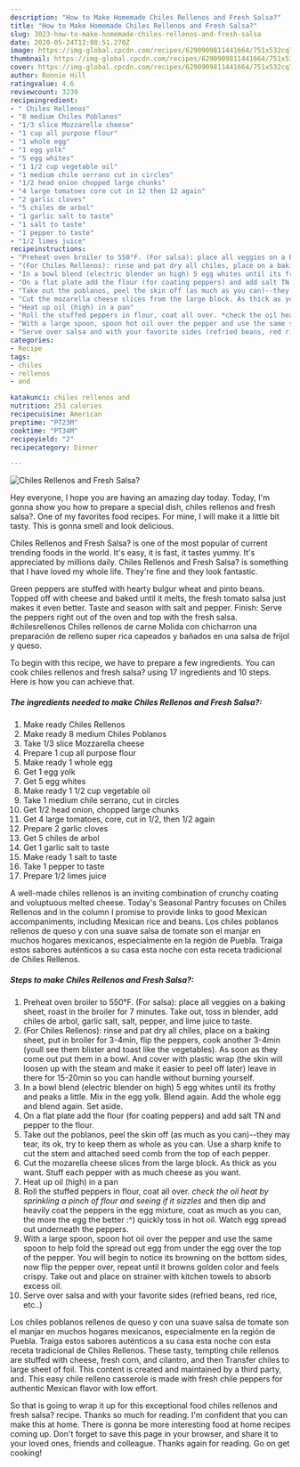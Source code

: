 ```yaml
---
description: "How to Make Homemade Chiles Rellenos and Fresh Salsa?"
title: "How to Make Homemade Chiles Rellenos and Fresh Salsa?"
slug: 3023-how-to-make-homemade-chiles-rellenos-and-fresh-salsa
date: 2020-05-24T12:08:51.270Z
image: https://img-global.cpcdn.com/recipes/6290909811441664/751x532cq70/chiles-rellenos-and-fresh-salsa-recipe-main-photo.jpg
thumbnail: https://img-global.cpcdn.com/recipes/6290909811441664/751x532cq70/chiles-rellenos-and-fresh-salsa-recipe-main-photo.jpg
cover: https://img-global.cpcdn.com/recipes/6290909811441664/751x532cq70/chiles-rellenos-and-fresh-salsa-recipe-main-photo.jpg
author: Ronnie Hill
ratingvalue: 4.6
reviewcount: 3239
recipeingredient:
- " Chiles Rellenos"
- "8 medium Chiles Poblanos"
- "1/3 slice Mozzarella cheese"
- "1 cup all purpose flour"
- "1 whole egg"
- "1 egg yolk"
- "5 egg whites"
- "1 1/2 cup vegetable oil"
- "1 medium chile serrano cut in circles"
- "1/2 head onion chopped large chunks"
- "4 large tomatoes core cut in 12 then 12 again"
- "2 garlic cloves"
- "5 chiles de arbol"
- "1 garlic salt to taste"
- "1 salt to taste"
- "1 pepper to taste"
- "1/2 limes juice"
recipeinstructions:
- "Preheat oven broiler to 550°F. (For salsa): place all veggies on a baking sheet,  roast in the broiler for 7 minutes. Take out, toss in blender, add chiles de arbol, garlic salt, salt, pepper, and lime juice to taste."
- "(For Chiles Rellenos): rinse and pat dry all chiles, place on a baking sheet, put in broiler for 3-4min, flip the peppers, cook another 3-4min (youll see them blister and toast like the vegetables). As soon as they come out put them in a bowl. And cover with plastic wrap (the skin will loosen up with the steam and make it easier to peel off later) leave in there for 15-20min so you can handle without burning yourself."
- "In a bowl blend (electric blender on high) 5 egg whites until its frothy and peaks a little. Mix in the egg yolk. Blend again. Add the whole egg and blend again. Set aside."
- "On a flat plate add the flour (for coating peppers) and add salt TN and pepper to the flour."
- "Take out the poblanos, peel the skin off (as much as you can)--they may tear, its ok, try to keep them as whole as you can. Use a sharp knife to cut the stem and attached seed comb from the top of each pepper."
- "Cut the mozarella cheese slices from the large block. As thick as you want. Stuff each pepper with as much cheese as you want."
- "Heat up oil (high) in a pan"
- "Roll the stuffed peppers in flour, coat all over. *check the oil heat by sprinkling a pinch of flour and seeing if it sizzles* and then dip and heavily coat the peppers in the egg mixture, coat as much as you can, the more the egg the better :^) quickly toss in hot oil. Watch egg spread out underneath the peppers."
- "With a large spoon, spoon hot oil over the pepper and use the same spoon to help fold the spread out egg from under the egg over the top of the pepper. You will begin to notice its browning on the bottom sides, now flip the pepper over, repeat until it browns golden color and feels crispy. Take out and place on strainer with kitchen towels to absorb excess oil."
- "Serve over salsa and with your favorite sides (refried beans, red rice, etc..)"
categories:
- Recipe
tags:
- chiles
- rellenos
- and

katakunci: chiles rellenos and 
nutrition: 251 calories
recipecuisine: American
preptime: "PT23M"
cooktime: "PT34M"
recipeyield: "2"
recipecategory: Dinner

---
```



![Chiles Rellenos and Fresh Salsa?](https://img-global.cpcdn.com/recipes/6290909811441664/751x532cq70/chiles-rellenos-and-fresh-salsa-recipe-main-photo.jpg)

Hey everyone, I hope you are having an amazing day today. Today, I'm gonna show you how to prepare a special dish, chiles rellenos and fresh salsa?. One of my favorites food recipes. For mine, I will make it a little bit tasty. This is gonna smell and look delicious.

Chiles Rellenos and Fresh Salsa? is one of the most popular of current trending foods in the world. It's easy, it is fast, it tastes yummy. It's appreciated by millions daily. Chiles Rellenos and Fresh Salsa? is something that I have loved my whole life. They're fine and they look fantastic.

Green peppers are stuffed with hearty bulgur wheat and pinto beans. Topped off with cheese and baked until it melts, the fresh tomato salsa just makes it even better. Taste and season with salt and pepper. Finish: Serve the peppers right out of the oven and top with the fresh salsa. #chilesrellenos Chiles rellenos de carne Molida con chicharron una preparación de relleno super rica capeados y bañados en una salsa de frijol y queso.


To begin with this recipe, we have to prepare a few ingredients. You can cook chiles rellenos and fresh salsa? using 17 ingredients and 10 steps. Here is how you can achieve that.

<!--inarticleads1-->

##### The ingredients needed to make Chiles Rellenos and Fresh Salsa?:

1. Make ready  Chiles Rellenos
1. Make ready 8 medium Chiles Poblanos
1. Take 1/3 slice Mozzarella cheese
1. Prepare 1 cup all purpose flour
1. Make ready 1 whole egg
1. Get 1 egg yolk
1. Get 5 egg whites
1. Make ready 1 1/2 cup vegetable oil
1. Take 1 medium chile serrano, cut in circles
1. Get 1/2 head onion, chopped large chunks
1. Get 4 large tomatoes, core, cut in 1/2, then 1/2 again
1. Prepare 2 garlic cloves
1. Get 5 chiles de arbol
1. Get 1 garlic salt to taste
1. Make ready 1 salt to taste
1. Take 1 pepper to taste
1. Prepare 1/2 limes juice


A well-made chiles rellenos is an inviting combination of crunchy coating and voluptuous melted cheese. Today&#39;s Seasonal Pantry focuses on Chiles Rellenos and in the column I promise to provide links to good Mexican accompaniments, including Mexican rice and beans. Los chiles poblanos rellenos de queso y con una suave salsa de tomate son el manjar en muchos hogares mexicanos, especialmente en la región de Puebla. Traiga estos sabores auténticos a su casa esta noche con esta receta tradicional de Chiles Rellenos. 

<!--inarticleads2-->

##### Steps to make Chiles Rellenos and Fresh Salsa?:

1. Preheat oven broiler to 550°F. (For salsa): place all veggies on a baking sheet,  roast in the broiler for 7 minutes. Take out, toss in blender, add chiles de arbol, garlic salt, salt, pepper, and lime juice to taste.
1. (For Chiles Rellenos): rinse and pat dry all chiles, place on a baking sheet, put in broiler for 3-4min, flip the peppers, cook another 3-4min (youll see them blister and toast like the vegetables). As soon as they come out put them in a bowl. And cover with plastic wrap (the skin will loosen up with the steam and make it easier to peel off later) leave in there for 15-20min so you can handle without burning yourself.
1. In a bowl blend (electric blender on high) 5 egg whites until its frothy and peaks a little. Mix in the egg yolk. Blend again. Add the whole egg and blend again. Set aside.
1. On a flat plate add the flour (for coating peppers) and add salt TN and pepper to the flour.
1. Take out the poblanos, peel the skin off (as much as you can)--they may tear, its ok, try to keep them as whole as you can. Use a sharp knife to cut the stem and attached seed comb from the top of each pepper.
1. Cut the mozarella cheese slices from the large block. As thick as you want. Stuff each pepper with as much cheese as you want.
1. Heat up oil (high) in a pan
1. Roll the stuffed peppers in flour, coat all over. *check the oil heat by sprinkling a pinch of flour and seeing if it sizzles* and then dip and heavily coat the peppers in the egg mixture, coat as much as you can, the more the egg the better :^) quickly toss in hot oil. Watch egg spread out underneath the peppers.
1. With a large spoon, spoon hot oil over the pepper and use the same spoon to help fold the spread out egg from under the egg over the top of the pepper. You will begin to notice its browning on the bottom sides, now flip the pepper over, repeat until it browns golden color and feels crispy. Take out and place on strainer with kitchen towels to absorb excess oil.
1. Serve over salsa and with your favorite sides (refried beans, red rice, etc..)


Los chiles poblanos rellenos de queso y con una suave salsa de tomate son el manjar en muchos hogares mexicanos, especialmente en la región de Puebla. Traiga estos sabores auténticos a su casa esta noche con esta receta tradicional de Chiles Rellenos. These tasty, tempting chile rellenos are stuffed with cheese, fresh corn, and cilantro, and then Transfer chiles to large sheet of foil. This content is created and maintained by a third party, and. This easy chile relleno casserole is made with fresh chile peppers for authentic Mexican flavor with low effort. 

So that is going to wrap it up for this exceptional food chiles rellenos and fresh salsa? recipe. Thanks so much for reading. I'm confident that you can make this at home. There is gonna be more interesting food at home recipes coming up. Don't forget to save this page in your browser, and share it to your loved ones, friends and colleague. Thanks again for reading. Go on get cooking!
